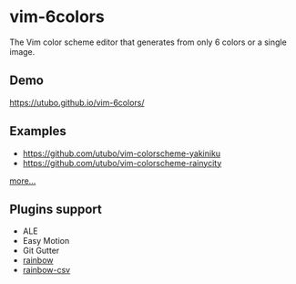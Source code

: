 # vim-6colors
The Vim color scheme editor that generates from only 6 colors or a single image.

## Demo
https://utubo.github.io/vim-6colors/

## Examples
- https://github.com/utubo/vim-colorscheme-yakiniku
- https://github.com/utubo/vim-colorscheme-rainycity

[more...](https://github.com/utubo/vim-6colors/wiki/Examples)

## Plugins support
- ALE
- Easy Motion
- Git Gutter
- [rainbow](https://github.com/luochen1990/rainbow)
- [rainbow-csv](https://github.com/mechatroner/rainbow_csv)
